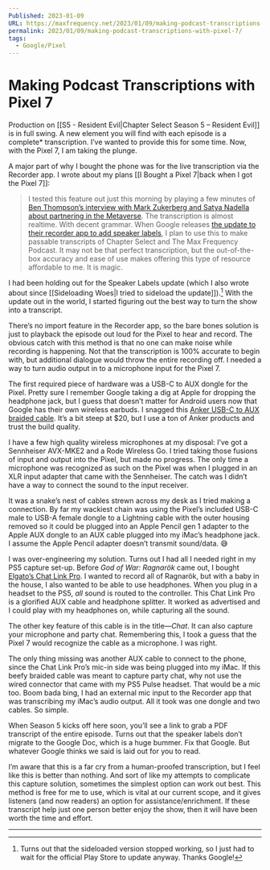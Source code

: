 ```yaml
---
Published: 2023-01-09
URL: https://maxfrequency.net/2023/01/09/making-podcast-transcriptions-with-pixel-7/
permalink: 2023/01/09/making-podcast-transcriptions-with-pixel-7/
tags:
  - Google/Pixel
---
```

# Making Podcast Transcriptions with Pixel 7

Production on [[S5 - Resident Evil|Chapter Select Season 5 – Resident Evil]] is in full swing. A new element you will find with each episode is a complete* transcription. I’ve wanted to provide this for some time. Now, with the Pixel 7, I am taking the plunge.

A major part of why I bought the phone was for the live transcription via the Recorder app. I wrote about my plans [[I Bought a Pixel 7|back when I got the Pixel 7]]:

> I tested this feature out just this morning by playing a few minutes of [Ben Thompson’s interview with Mark Zukerberg and Satya Nadella about partnering in the Metaverse](https://stratechery.com/2022/an-interview-with-meta-ceo-mark-zuckerberg-and-microsoft-ceo-satya-nadella-about-partnering-in-the-metaverse/). The transcription is almost realtime. With decent grammar. When Google releases [the update to their recorder app to add speaker labels](https://youtube.com/watch?v=2NGjNQVbydc&t=1537), I plan to use this to make passable transcripts of Chapter Select and The Max Frequency Podcast. It may not be that perfect transcription, but the out-of-the-box accuracy and ease of use makes offering this type of resource affordable to me. It is magic.

I had been holding out for the Speaker Labels update (which I also wrote about since [[Sideloading Woes|I tried to sideload the update]]).[^1] With the update out in the world, I started figuring out the best way to turn the show into a transcript.

There’s no import feature in the Recorder app, so the bare bones solution is just to playback the episode out loud for the Pixel to hear and record. The obvious catch with this method is that no one can make noise while recording is happening. Not that the transcription is 100% accurate to begin with, but additional dialogue would throw the entire recording off. I needed a way to turn audio output in to a microphone input for the Pixel 7.

The first required piece of hardware was a USB-C to AUX dongle for the Pixel. Pretty sure I remember Google taking a dig at Apple for dropping the headphone jack, but I guess that doesn’t matter for Android users now that Google has their own wireless earbuds. I snagged this [Anker USB-C to AUX braided cable](https://www.amazon.com/dp/B08Z3B5QL3). It’s a bit steep at $20, but I use a ton of Anker products and trust the build quality.

I have a few high quality wireless microphones at my disposal: I’ve got a Sennheiser AVX-MKE2 and a Rode Wireless Go. I tried taking those fusions of input and output into the Pixel, but made no progress. The only time a microphone was recognized as such on the Pixel was when I plugged in an XLR input adapter that came with the Sennheiser. The catch was I didn’t have a way to connect the sound to the input receiver.

It was a snake’s nest of cables strewn across my desk as I tried making a connection. By far my wackiest chain was using the Pixel’s included USB-C male to USB-A female dongle to a Lightning cable with the outer housing removed so it could be plugged into an Apple Pencil gen 1 adapter to the Apple AUX dongle to an AUX cable plugged into my iMac’s headphone jack. I assume the Apple Pencil adapter doesn’t transmit sound/data. 😅

I was over-engineering my solution. Turns out I had all I needed right in my PS5 capture set-up. Before *God of War: Ragnarök* came out, I bought [Elgato’s Chat Link Pro](https://www.elgato.com/en/chat-link-pro). I wanted to record all of Ragnarök, but with a baby in the house, I also wanted to be able to use headphones. When you plug in a headset to the PS5, *all* sound is routed to the controller. This Chat Link Pro is a glorified AUX cable and headphone splitter. It worked as advertised and I could play with my headphones on, while capturing all the sound.

The other key feature of this cable is in the title—*Chat*. It can also capture your microphone and party chat. Remembering this, I took a guess that the Pixel 7 would recognize the cable as a microphone. I was right.

The only thing missing was another AUX cable to connect to the phone, since the Chat Link Pro’s mic-in side was being plugged into my iMac. If this beefy braided cable was meant to capture party chat, why not use the wired connector that came with my PS5 Pulse headset. That would be a mic too. Boom bada bing, I had an external mic input to the Recorder app that was transcribing my iMac’s audio output. All it took was one dongle and two cables. So simple.

When Season 5 kicks off here soon, you’ll see a link to grab a PDF transcript of the entire episode. Turns out that the speaker labels don’t migrate to the Google Doc, which is a huge bummer. Fix that Google. But whatever Google thinks we said is laid out for you to read.

I’m aware that this is a far cry from a human-proofed transcription, but I feel like this is better than nothing. And sort of like my attempts to complicate this capture solution, sometimes the simplest option can work out best. This method is free for me to use, which is vital at our current scope, and it gives listeners (and now readers) an option for assistance/enrichment. If these transcript help just one person better enjoy the show, then it will have been worth the time and effort.

---
[^1]: Turns out that the sideloaded version stopped working, so I just had to wait for the official Play Store to update anyway. Thanks Google!
